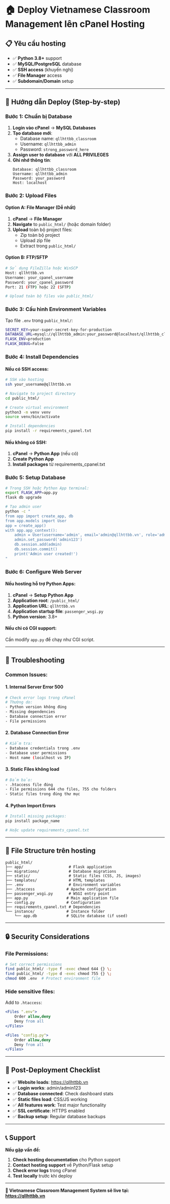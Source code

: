 # 🏠 Deploy Vietnamese Classroom Management lên cPanel Hosting

## 📋 **Yêu cầu hosting**

- ✅ **Python 3.8+** support
- ✅ **MySQL/PostgreSQL** database
- ✅ **SSH access** (khuyến nghị)
- ✅ **File Manager** access
- ✅ **Subdomain/Domain** setup

---

## 🚀 **Hướng dẫn Deploy (Step-by-step)**

### **Bước 1: Chuẩn bị Database**

1. **Login vào cPanel** → **MySQL Databases**
2. **Tạo database mới**:
   - Database name: `qllhttbb_classroom`
   - Username: `qllhttbb_admin`
   - Password: `strong_password_here`
3. **Assign user to database** với **ALL PRIVILEGES**
4. **Ghi nhớ thông tin**:
   ```
   Database: qllhttbb_classroom
   Username: qllhttbb_admin
   Password: your_password
   Host: localhost
   ```

### **Bước 2: Upload Files**

#### **Option A: File Manager (Dễ nhất)**

1. **cPanel** → **File Manager**
2. **Navigate** to `public_html/` (hoặc domain folder)
3. **Upload** toàn bộ project files:
   - Zip toàn bộ project
   - Upload zip file
   - Extract trong `public_html/`

#### **Option B: FTP/SFTP**

```bash
# Sử dụng FileZilla hoặc WinSCP
Host: qllhttbb.vn
Username: your_cpanel_username
Password: your_cpanel_password
Port: 21 (FTP) hoặc 22 (SFTP)

# Upload toàn bộ files vào public_html/
```

### **Bước 3: Cấu hình Environment Variables**

Tạo file `.env` trong `public_html/`:

```bash
SECRET_KEY=your-super-secret-key-for-production
DATABASE_URL=mysql://qllhttbb_admin:your_password@localhost/qllhttbb_classroom
FLASK_ENV=production
FLASK_DEBUG=False
```

### **Bước 4: Install Dependencies**

#### **Nếu có SSH access:**

```bash
# SSH vào hosting
ssh your_username@qllhttbb.vn

# Navigate to project directory
cd public_html/

# Create virtual environment
python3 -m venv venv
source venv/bin/activate

# Install dependencies
pip install -r requirements_cpanel.txt
```

#### **Nếu không có SSH:**

1. **cPanel** → **Python App** (nếu có)
2. **Create Python App**
3. **Install packages** từ requirements_cpanel.txt

### **Bước 5: Setup Database**

```bash
# Trong SSH hoặc Python App terminal:
export FLASK_APP=app.py
flask db upgrade

# Tạo admin user
python -c "
from app import create_app, db
from app.models import User
app = create_app()
with app.app_context():
    admin = User(username='admin', email='admin@qllhttbb.vn', role='admin')
    admin.set_password('admin123')
    db.session.add(admin)
    db.session.commit()
    print('Admin user created!')
"
```

### **Bước 6: Configure Web Server**

#### **Nếu hosting hỗ trợ Python Apps:**

1. **cPanel** → **Setup Python App**
2. **Application root**: `/public_html/`
3. **Application URL**: `qllhttbb.vn`
4. **Application startup file**: `passenger_wsgi.py`
5. **Python version**: 3.8+

#### **Nếu chỉ có CGI support:**

Cần modify `app.py` để chạy như CGI script.

---

## 🔧 **Troubleshooting**

### **Common Issues:**

#### **1. Internal Server Error 500**
```bash
# Check error logs trong cPanel
# Thường do:
- Python version không đúng
- Missing dependencies
- Database connection error
- File permissions
```

#### **2. Database Connection Error**
```bash
# Kiểm tra:
- Database credentials trong .env
- Database user permissions
- Host name (localhost vs IP)
```

#### **3. Static Files không load**
```bash
# Đảm bảo:
- .htaccess file đúng
- File permissions 644 cho files, 755 cho folders
- Static files trong đúng thư mục
```

#### **4. Python Import Errors**
```bash
# Install missing packages:
pip install package_name

# Hoặc update requirements_cpanel.txt
```

---

## 📁 **File Structure trên hosting**

```
public_html/
├── app/                    # Flask application
├── migrations/             # Database migrations
├── static/                 # Static files (CSS, JS, images)
├── templates/              # HTML templates
├── .env                    # Environment variables
├── .htaccess              # Apache configuration
├── passenger_wsgi.py       # WSGI entry point
├── app.py                 # Main application file
├── config.py              # Configuration
├── requirements_cpanel.txt # Dependencies
└── instance/              # Instance folder
    └── app.db             # SQLite database (if used)
```

---

## 🔒 **Security Considerations**

### **File Permissions:**
```bash
# Set correct permissions
find public_html/ -type f -exec chmod 644 {} \;
find public_html/ -type d -exec chmod 755 {} \;
chmod 600 .env  # Protect environment file
```

### **Hide sensitive files:**
Add to `.htaccess`:
```apache
<Files ".env">
    Order allow,deny
    Deny from all
</Files>

<Files "config.py">
    Order allow,deny
    Deny from all
</Files>
```

---

## 🎯 **Post-Deployment Checklist**

- ✅ **Website loads**: https://qllhttbb.vn
- ✅ **Login works**: admin/admin123
- ✅ **Database connected**: Check dashboard stats
- ✅ **Static files load**: CSS/JS working
- ✅ **All features work**: Test major functionality
- ✅ **SSL certificate**: HTTPS enabled
- ✅ **Backup setup**: Regular database backups

---

## 📞 **Support**

**Nếu gặp vấn đề:**
1. **Check hosting documentation** cho Python support
2. **Contact hosting support** về Python/Flask setup
3. **Check error logs** trong cPanel
4. **Test locally** trước khi deploy

---

**🎉 Vietnamese Classroom Management System sẽ live tại: https://qllhttbb.vn**
